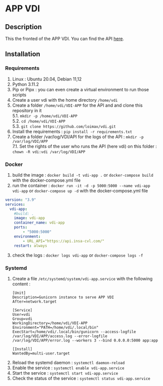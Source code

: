 # APP VDI

## Description
This the fronted of the APP VDI. You can find the API [here](https://github.com/AlexTheGeek/api-vdi).

## Installation
### Requirements
1. Linux : Ubuntu 20.04, Debian 11,12
2. Python 3.11.2
3. Pip or Pipx : you can even create a virtual environment to run those scripts
4. Create a user vdi with the home directory `/home/vdi`
5. Create a folder `/home/vdi/VDI-APP` for the API and and clone this repository in it  
    5.1. `mkdir -p /home/vdi/VDI-APP`  
    5.2. `cd /home/vdi/VDI-APP`  
    5.3. `git clone https://github.com/loimax/vdi.git`  
6. Install the requirements : `pip install -r requirements.txt`
7. Create a folder /var/log/VDI/API for the logs of the API : `mkdir -p /var/log/VDI/APP`  
    7.1. Set the rights of the user who runs the API (here vdi) on this folder : `chown -R vdi:vdi /var/log/VDI/APP`  

### Docker
1. build the image : `docker build -t vdi-app .` or `docker-compose build` with the docker-compose.yml file
2. run the container : `docker run -it -d -p 5000:5000 --name vdi-app vdi-app` or `docker-compose up -d` with the docker-compose.yml file
```yaml
version: "3.9"
services:
  vdi-app:
    #build: .
    image: vdi-app
    container_name: vdi-app
    ports:
        - "5000:5000"
    environment:
        - URL_API="https://api.insa-cvl.com/"
    restart: always
```	
3. check the logs : `docker logs vdi-app` or `docker-compose logs -f`


### Systemd 
1. Create a file `/etc/systemd/system/vdi-app.service` with the following content :  
    ```
    [Unit]
    Description=Gunicorn instance to serve APP VDI
    After=network.target

    [Service]
    User=vdi
    Group=vdi
    WorkingDirectory=/home/vdi/VDI-APP
    Environment="PATH=/home/vdi/.local/bin"
    ExecStart=/home/vdi/.local/bin/gunicorn --access-logfile /var/log/VDI/APP/access.log --error-logfile /var/log/VDI/APP/error.log --workers 3 --bind 0.0.0.0:5000 app:app

    [Install]
    WantedBy=multi-user.target
    ``` 
2. Reload the systemd daemon : `systemctl daemon-reload`
3. Enable the service : `systemctl enable vdi-app.service`
4. Start the service : `systemctl start vdi-app.service`
5. Check the status of the service : `systemctl status vdi-app.service`
